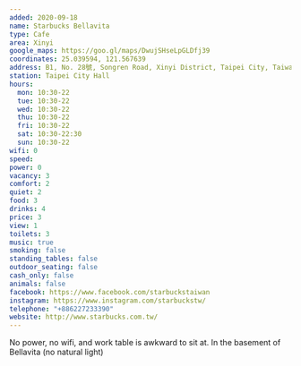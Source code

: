 ```yaml
---
added: 2020-09-18
name: Starbucks Bellavita
type: Cafe
area: Xinyi
google_maps: https://goo.gl/maps/DwujSHseLpGLDfj39
coordinates: 25.039594, 121.567639
address: B1, No. 28號, Songren Road, Xinyi District, Taipei City, Taiwan 110
station: Taipei City Hall
hours:
  mon: 10:30-22
  tue: 10:30-22
  wed: 10:30-22
  thu: 10:30-22
  fri: 10:30-22
  sat: 10:30-22:30
  sun: 10:30-22
wifi: 0
speed: 
power: 0
vacancy: 3
comfort: 2
quiet: 2
food: 3
drinks: 4
price: 3
view: 1
toilets: 3
music: true
smoking: false
standing_tables: false
outdoor_seating: false
cash_only: false
animals: false
facebook: https://www.facebook.com/starbuckstaiwan
instagram: https://www.instagram.com/starbuckstw/
telephone: "+886227233390"
website: http://www.starbucks.com.tw/
---
```


No power, no wifi, and work table is awkward to sit at. In the basement of Bellavita (no natural light)
